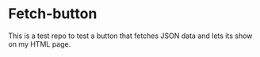 # Fetch-button
This is a test repo to test a button that fetches JSON data and lets its show on my HTML page.
